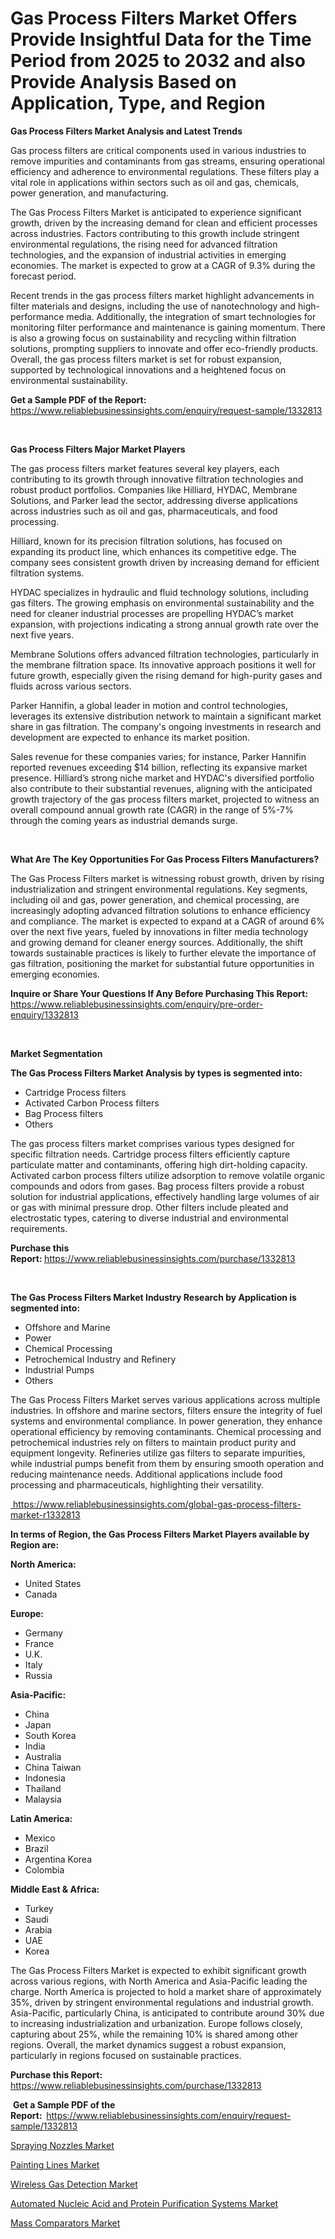 <p><h1>Gas Process Filters Market Offers Provide Insightful Data for the Time Period from 2025 to 2032 and also Provide Analysis Based on Application, Type, and Region</h1></p><p><strong>Gas Process Filters Market Analysis and Latest Trends</strong></p>
<p><p>Gas process filters are critical components used in various industries to remove impurities and contaminants from gas streams, ensuring operational efficiency and adherence to environmental regulations. These filters play a vital role in applications within sectors such as oil and gas, chemicals, power generation, and manufacturing.</p><p>The Gas Process Filters Market is anticipated to experience significant growth, driven by the increasing demand for clean and efficient processes across industries. Factors contributing to this growth include stringent environmental regulations, the rising need for advanced filtration technologies, and the expansion of industrial activities in emerging economies. The market is expected to grow at a CAGR of 9.3% during the forecast period.</p><p>Recent trends in the gas process filters market highlight advancements in filter materials and designs, including the use of nanotechnology and high-performance media. Additionally, the integration of smart technologies for monitoring filter performance and maintenance is gaining momentum. There is also a growing focus on sustainability and recycling within filtration solutions, prompting suppliers to innovate and offer eco-friendly products. Overall, the gas process filters market is set for robust expansion, supported by technological innovations and a heightened focus on environmental sustainability.</p></p>
<p><strong>Get a Sample PDF of the Report:&nbsp;</strong> <a href="https://www.reliablebusinessinsights.com/enquiry/request-sample/1332813?utm_campaign=3446&utm_medium=2&utm_source=Github&utm_content=ia&utm_term=24032025&utm_id=gas-process-filters">https://www.reliablebusinessinsights.com/enquiry/request-sample/1332813</a></p>
<p>&nbsp;</p>
<p><strong>Gas Process Filters Major Market Players</strong></p>
<p><p>The gas process filters market features several key players, each contributing to its growth through innovative filtration technologies and robust product portfolios. Companies like Hilliard, HYDAC, Membrane Solutions, and Parker lead the sector, addressing diverse applications across industries such as oil and gas, pharmaceuticals, and food processing.</p><p>Hilliard, known for its precision filtration solutions, has focused on expanding its product line, which enhances its competitive edge. The company sees consistent growth driven by increasing demand for efficient filtration systems.</p><p>HYDAC specializes in hydraulic and fluid technology solutions, including gas filters. The growing emphasis on environmental sustainability and the need for cleaner industrial processes are propelling HYDAC’s market expansion, with projections indicating a strong annual growth rate over the next five years.</p><p>Membrane Solutions offers advanced filtration technologies, particularly in the membrane filtration space. Its innovative approach positions it well for future growth, especially given the rising demand for high-purity gases and fluids across various sectors.</p><p>Parker Hannifin, a global leader in motion and control technologies, leverages its extensive distribution network to maintain a significant market share in gas filtration. The company's ongoing investments in research and development are expected to enhance its market position.</p><p>Sales revenue for these companies varies; for instance, Parker Hannifin reported revenues exceeding $14 billion, reflecting its expansive market presence. Hilliard’s strong niche market and HYDAC's diversified portfolio also contribute to their substantial revenues, aligning with the anticipated growth trajectory of the gas process filters market, projected to witness an overall compound annual growth rate (CAGR) in the range of 5%-7% through the coming years as industrial demands surge.</p></p>
<p>&nbsp;</p>
<p><strong>What Are The Key Opportunities For Gas Process Filters Manufacturers?</strong></p>
<p><p>The Gas Process Filters market is witnessing robust growth, driven by rising industrialization and stringent environmental regulations. Key segments, including oil and gas, power generation, and chemical processing, are increasingly adopting advanced filtration solutions to enhance efficiency and compliance. The market is expected to expand at a CAGR of around 6% over the next five years, fueled by innovations in filter media technology and growing demand for cleaner energy sources. Additionally, the shift towards sustainable practices is likely to further elevate the importance of gas filtration, positioning the market for substantial future opportunities in emerging economies.</p></p>
<p><strong>Inquire or Share Your Questions If Any Before Purchasing This Report:</strong> <a href="https://www.reliablebusinessinsights.com/enquiry/pre-order-enquiry/1332813?utm_campaign=3446&utm_medium=2&utm_source=Github&utm_content=ia&utm_term=24032025&utm_id=gas-process-filters">https://www.reliablebusinessinsights.com/enquiry/pre-order-enquiry/1332813</a></p>
<p>&nbsp;</p>
<p><strong>Market Segmentation</strong></p>
<p><strong>The Gas Process Filters Market Analysis by types is segmented into:</strong></p>
<p><ul><li>Cartridge Process filters</li><li>Activated Carbon Process filters</li><li>Bag Process filters</li><li>Others</li></ul></p>
<p><p>The gas process filters market comprises various types designed for specific filtration needs. Cartridge process filters efficiently capture particulate matter and contaminants, offering high dirt-holding capacity. Activated carbon process filters utilize adsorption to remove volatile organic compounds and odors from gases. Bag process filters provide a robust solution for industrial applications, effectively handling large volumes of air or gas with minimal pressure drop. Other filters include pleated and electrostatic types, catering to diverse industrial and environmental requirements.</p></p>
<p><strong>Purchase this Report:&nbsp;</strong><a href="https://www.reliablebusinessinsights.com/purchase/1332813?utm_campaign=3446&utm_medium=2&utm_source=Github&utm_content=ia&utm_term=24032025&utm_id=gas-process-filters">https://www.reliablebusinessinsights.com/purchase/1332813</a></p>
<p>&nbsp;</p>
<p><strong>The Gas Process Filters Market Industry Research by Application is segmented into:</strong></p>
<p><ul><li>Offshore and Marine</li><li>Power</li><li>Chemical Processing</li><li>Petrochemical Industry and Refinery</li><li>Industrial Pumps</li><li>Others</li></ul></p>
<p><p>The Gas Process Filters Market serves various applications across multiple industries. In offshore and marine sectors, filters ensure the integrity of fuel systems and environmental compliance. In power generation, they enhance operational efficiency by removing contaminants. Chemical processing and petrochemical industries rely on filters to maintain product purity and equipment longevity. Refineries utilize gas filters to separate impurities, while industrial pumps benefit from them by ensuring smooth operation and reducing maintenance needs. Additional applications include food processing and pharmaceuticals, highlighting their versatility.</p></p>
<p><a href="https://www.reliablebusinessinsights.com/global-gas-process-filters-market-r1332813?utm_campaign=3446&utm_medium=2&utm_source=Github&utm_content=ia&utm_term=24032025&utm_id=gas-process-filters">&nbsp;https://www.reliablebusinessinsights.com/global-gas-process-filters-market-r1332813</a></p>
<p><strong>In terms of Region, the Gas Process Filters Market Players available by Region are:</strong></p>
<p>
    <p> <strong> North America: </strong>
        <ul>
            <li>United States</li>
            <li>Canada</li>
        </ul>
        </p> 
    <p> <strong> Europe: </strong>
        <ul>
            <li>Germany</li>
            <li>France</li>
            <li>U.K.</li>
            <li>Italy</li>
            <li>Russia</li>
        </ul>
        </p> 
    <p> <strong> Asia-Pacific: </strong>
        <ul>
            <li>China</li>
            <li>Japan</li>
            <li>South Korea</li>
            <li>India</li>
            <li>Australia</li>
            <li>China Taiwan</li>
            <li>Indonesia</li>
            <li>Thailand</li>
            <li>Malaysia</li>
        </ul>
        </p> 
    <p> <strong> Latin America: </strong>
        <ul>
            <li>Mexico</li>
            <li>Brazil</li>
            <li>Argentina Korea</li>
            <li>Colombia</li>
        </ul>
        </p> 
    <p> <strong> Middle East & Africa: </strong>
        <ul>
            <li>Turkey</li>
            <li>Saudi</li>
            <li>Arabia</li>
            <li>UAE</li>
            <li>Korea</li>
        </ul>
    </p>
    </p>
<p><p>The Gas Process Filters Market is expected to exhibit significant growth across various regions, with North America and Asia-Pacific leading the charge. North America is projected to hold a market share of approximately 35%, driven by stringent environmental regulations and industrial growth. Asia-Pacific, particularly China, is anticipated to contribute around 30% due to increasing industrialization and urbanization. Europe follows closely, capturing about 25%, while the remaining 10% is shared among other regions. Overall, the market dynamics suggest a robust expansion, particularly in regions focused on sustainable practices.</p></p>
<p><strong>Purchase this Report: </strong><a href="https://www.reliablebusinessinsights.com/purchase/1332813?utm_campaign=3446&utm_medium=2&utm_source=Github&utm_content=ia&utm_term=24032025&utm_id=gas-process-filters">https://www.reliablebusinessinsights.com/purchase/1332813</a></p>
<p>&nbsp;<strong>Get a Sample PDF of the Report:&nbsp;&nbsp;</strong><a href="https://www.reliablebusinessinsights.com/enquiry/request-sample/1332813?utm_campaign=3446&utm_medium=2&utm_source=Github&utm_content=ia&utm_term=24032025&utm_id=gas-process-filters">https://www.reliablebusinessinsights.com/enquiry/request-sample/1332813</a></p>
<p><strong></strong></p>
<p><p><a href="https://www.linkedin.com/pulse/evaluating-profitability-spraying-nozzles-market-report-bobnf?utm_campaign=3446&utm_medium=2&utm_source=Github&utm_content=ia&utm_term=24032025&utm_id=gas-process-filters">Spraying Nozzles Market</a></p><p><a href="https://www.linkedin.com/pulse/growing-demand-painting-lines-market-forecasting-55-cagr-1dlxf?utm_campaign=3446&utm_medium=2&utm_source=Github&utm_content=ia&utm_term=24032025&utm_id=gas-process-filters">Painting Lines Market</a></p><p><a href="https://www.linkedin.com/pulse/comprehensive-analysis-wireless-gas-detection-market-oiqne?utm_campaign=3446&utm_medium=2&utm_source=Github&utm_content=ia&utm_term=24032025&utm_id=gas-process-filters">Wireless Gas Detection Market</a></p><p><a href="https://github.com/sanokdagada01/Market-Research-Report-List-1/blob/main/automated-nucleic-acid-and-protein-purification-systems-market.md?utm_campaign=3446&utm_medium=2&utm_source=Github&utm_content=ia&utm_term=24032025&utm_id=gas-process-filters">Automated Nucleic Acid and Protein Purification Systems Market</a></p><p><a href="https://www.linkedin.com/pulse/deep-dive-mass-comparators-market-growth-95-cagr-key-factors-c1k7e?utm_campaign=3446&utm_medium=2&utm_source=Github&utm_content=ia&utm_term=24032025&utm_id=gas-process-filters">Mass Comparators Market</a></p></p>